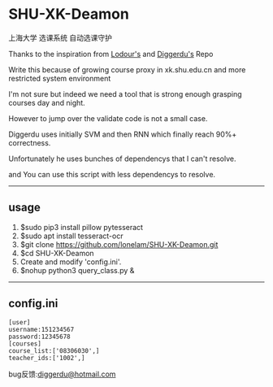 # SHU-XK-Deamon

上海大学 选课系统 自动选课守护<br />

Thanks to the inspiration from [Lodour's](https://github.com/Lodour/SHU-XK) and [Diggerdu's](https://github.com/diggerdu/Shanghai-University-Course-Kit) Repo

Write this because of growing course proxy in xk.shu.edu.cn and more restricted system environment

I'm not sure but indeed we need a tool that is strong enough grasping courses day and night.

However to jump over the validate code is not a small case. 

Diggerdu uses initially SVM and then RNN which finally reach 90%+ correctness.

Unfortunately he uses bunches of dependencys that I can't resolve.

and You can use this script with less dependencys to resolve.

-----
usage
-----
1. $sudo pip3 install pillow pytesseract
2. $sudo apt install tesseract-ocr
3. $git clone https://github.com/lonelam/SHU-XK-Deamon.git
4. $cd SHU-XK-Deamon
5. Create and modify 'config.ini'.
6. $nohup python3 query_class.py &

-----
config.ini
-----
	[user]
	username:151234567
	password:12345678
	[courses]
	course_list:['08306030',]
	teacher_ids:['1002',]

bug反馈:diggerdu@hotmail.com<br />
